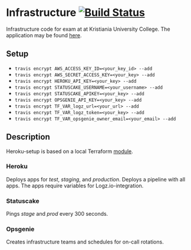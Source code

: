 # Infrastructure [![Build Status](https://travis-ci.org/lagasild/infrastructure.svg?branch=master)](https://travis-ci.org/lagasild/infrastructure)
Infrastructure code for exam at at Kristiania University College. 
The application may be found [here](https://github.com/lagasild/geiger). 

## Setup
* `travis encrypt AWS_ACCESS_KEY_ID=<your_key_id> --add` 
* `travis encrypt AWS_SECRET_ACCESS_KEY=<your_key> --add`
* `travis encrypt HEROKU_API_KEY=<your_key> --add`
* `travis encrypt STATUSCAKE_USERNAME=<your_username> --add`
* `travis encrypt STATUSCAKE_APIKEY=<your_key> --add`
* `travis encrypt OPSGENIE_API_KEY=<your_key> --add`
* `travis encrypt TF_VAR_logz_url=<your_url> --add`
* `travis encrypt TF_VAR_logz_token=<your_key> --add`
* `travis encrypt TF_VAR_opsgenie_owner_email=<your_email> --add`


## Description 
Heroku-setup is based on a local Terraform [module](./module). 

### Heroku
Deploys apps for _test_, _staging_, and _production_.
Deploys a pipeline with all apps. The apps require variables for 
Logz.io-integration. 

### Statuscake 
Pings _stage_ and _prod_ every 300 seconds. 

### Opsgenie 
Creates infrastructure teams and schedules for 
on-call rotations. 



